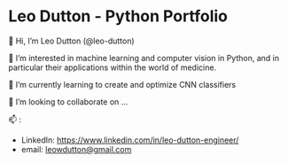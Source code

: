 # Leo Dutton - Python Portfolio

👋  Hi, I’m Leo Dutton (@leo-dutton)

👀  I’m interested in machine learning and computer vision in Python, and in particular their applications within the world of medicine.

🌱  I’m currently learning to create and optimize CNN classifiers

💞️  I’m looking to collaborate on ...


📫 :
- LinkedIn: https://www.linkedin.com/in/leo-dutton-engineer/
- email: leowdutton@gmail.com

<!---
leo-dutton/leo-dutton is a ✨ special ✨ repository because its `README.md` (this file) appears on your GitHub profile.
You can click the Preview link to take a look at your changes.
--->
